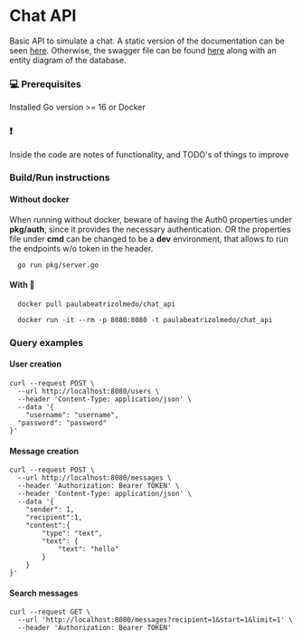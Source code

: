 # Chat API

Basic API to simulate a chat. 
A static version of the  documentation can be seen [here](https://paulaolmedo.gitlab.io/chat_api/openapi.html). Otherwise, the swagger file can be found [here](https://github.com/paulaolmedo/chat_api/tree/main/docs) along with an entity diagram of the database.


### 💻 Prerequisites
Installed Go version >= 16 or Docker

### ❗ 
Inside the code are notes of functionality, and TODO's of things to improve

### Build/Run instructions
#### Without docker
When running without docker, beware of having the Auth0 properties under **pkg/auth**, since it provides the necessary authentication. OR the properties file under **cmd** can be changed to be a **dev** environment, that allows to run the endpoints w/o token in the header.
```
  go run pkg/server.go
```

#### With 🐳 
```
  docker pull paulabeatrizolmedo/chat_api 
```

```
  docker run -it --rm -p 8080:8080 -t paulabeatrizolmedo/chat_api 
```

### Query examples
#### User creation
```
curl --request POST \
  --url http://localhost:8080/users \
  --header 'Content-Type: application/json' \
  --data '{
	"username": "username",
  "password": "password"
}'
```

#### Message creation
```
curl --request POST \
  --url http://localhost:8080/messages \
  --header 'Authorization: Bearer TOKEN' \
  --header 'Content-Type: application/json' \
  --data '{
	"sender": 1,
	"recipient":1,
	"content":{
		"type": "text",
		"text": {
			"text": "hello"
		}
	}
}'
```

#### Search messages
```
curl --request GET \
  --url 'http://localhost:8080/messages?recipient=1&start=1&limit=1' \
  --header 'Authorization: Bearer TOKEN'
```